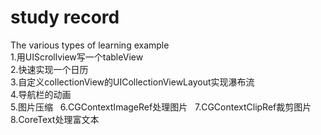 # study record
The various types of learning example  
1.用UIScrollview写一个tableView  
2.快速实现一个日历  
3.自定义collectionView的UICollectionViewLayout实现瀑布流  
4.导航栏的动画  
5.图片压缩  
6.CGContextImageRef处理图片  
7.CGContextClipRef裁剪图片  
8.CoreText处理富文本

